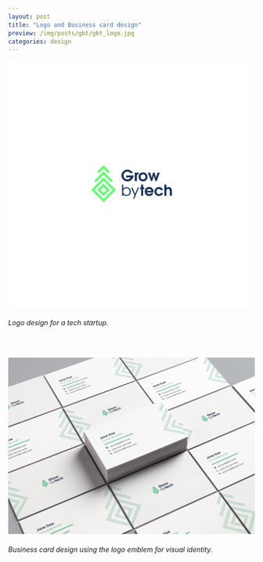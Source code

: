 ```yaml
---
layout: post
title: "Logo and Business card design"
preview: /img/posts/gbt/gbt_logo.jpg
categories: design
---
```


![LOGO](/img/posts/gbt/gbt_logo.jpg) <br> 
###### Logo design for a tech startup.
<br>

![CARD MOCKUP](/img/posts/gbt/gbt_card.jpg) <br>
###### Business card design using the logo emblem for visual identity.
